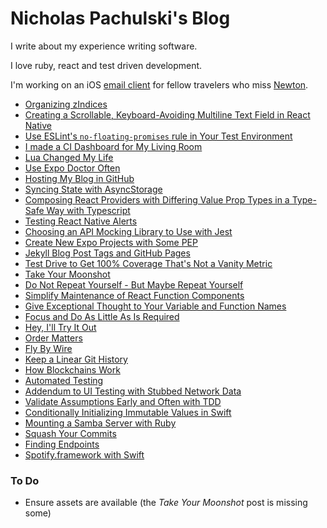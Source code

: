 # Nicholas Pachulski's Blog

I write about my experience writing software.

I love ruby, react and test driven development.

I'm working on an iOS [email client](https://emmaemail.app) for fellow travelers who miss [Newton](<https://en.wikipedia.org/wiki/Newton_(software)>).

- [Organizing zIndices](/posts/2025-09-17-organizing-z-indices.md)
- [Creating a Scrollable, Keyboard-Avoiding Multiline Text Field in React Native](/posts/2025-05-30-creating-a-scrollable-keyboard-avoiding-multiline-text-field-in-react-native.md)
- [Use ESLint's `no-floating-promises` rule in Your Test Environment](/posts/2025-05-26-use-eslints-no-floating-promises-rule-in-your-test-environment.md)
- [I made a CI Dashboard for My Living Room](/posts/2025-04-16-i-made-a-ci-dashboard-for-my-living-room.md)
- [Lua Changed My Life](/posts/2025-03-18-lua-changed-my-life.md)
- [Use Expo Doctor Often](/posts/2025-03-13-use-expo-doctor-often.md)
- [Hosting My Blog in GitHub](/posts/2025-03-11-hosting-my-blog-in-github.md)
- [Syncing State with AsyncStorage](/posts/2024-03-23-syncing-state-with-async-storage.md)
- [Composing React Providers with Differing Value Prop Types in a Type-Safe Way with Typescript](/posts/2024-03-18-composing-react-providers-with-differing-value-prop-types-in-a-type-safe-way-with-typescript.md)
- [Testing React Native Alerts](/posts/2024-03-11-testing-react-native-alerts.md)
- [Choosing an API Mocking Library to Use with Jest](/posts/2024-03-08-choosing-an-api-mocking-library-to-use-with-jest.md)
- [Create New Expo Projects with Some PEP](/posts/2023-03-14-create-new-expo-projects-with-some-pep.md#)
- [Jekyll Blog Post Tags and GitHub Pages](/posts/2022-10-01-jekyll-blog-post-tags-and-github-pages.md)
- [Test Drive to Get 100% Coverage That's Not a Vanity Metric](/posts/2021-09-03-test-drive-to-get-100-percent-coverage-thats-not-a-vanity-metric.md)
- [Take Your Moonshot](/posts/2021-09-01-take-your-moonshot.md)
- [Do Not Repeat Yourself - But Maybe Repeat Yourself](/posts/2021-08-31-do-not-repeat-yourself-but-maybe-repeat-yourself.md)
- [Simplify Maintenance of React Function Components](/posts/2021-08-30-simplify-maintenance-of-react-function-components.md)
- [Give Exceptional Thought to Your Variable and Function Names](/posts/2021-08-27-give-exceptional-thought-to-your-variable-and-function-names.md)
- [Focus and Do As Little As Is Required](/posts/2021-08-26-focus-and-do-as-little-as-is-required.md)
- [Hey, I'll Try It Out](/posts/2021-08-25-hey-ill-try-it-out.md)
- [Order Matters](/posts/2020-07-19-order-matters.md)
- [Fly By Wire](/posts/2020-07-14-fly-by-wire.md)
- [Keep a Linear Git History](/posts/2019-12-17-keep-a-linear-git-history.md)
- [How Blockchains Work](/posts/2018-02-16-how-blockchains-work.md)
- [Automated Testing](/posts/2017-12-14-automated-testing.md)
- [Addendum to UI Testing with Stubbed Network Data](/posts/2016-04-15-addendum-to-ui-testing-with-stubbed-network-data.md#)
- [Validate Assumptions Early and Often with TDD](/posts/2016-04-03-validate-assumptions-early-and-often-with-tdd.md)
- [Conditionally Initializing Immutable Values in Swift](/posts/2015-12-04-conditionally-initializing-immutable-values-in-swift.md)
- [Mounting a Samba Server with Ruby](/posts/2015-07-21-mounting-a-samba-server-with-ruby.md)
- [Squash Your Commits](/posts/2015-07-20-squash-your-commits.md)
- [Finding Endpoints](/posts/2015-06-25-finding-endpoints.md)
- [Spotify.framework with Swift](/posts/2015-03-31-spotify-framework-with-swift.md)

### To Do

- Ensure assets are available (the _Take Your Moonshot_ post is missing some)

